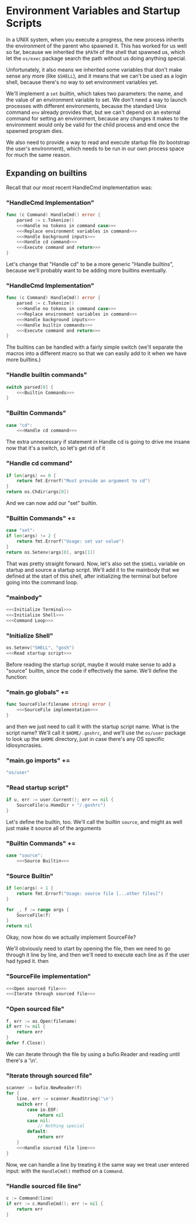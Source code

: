# Environment Variables and Startup Scripts

In a UNIX system, when you execute a progress, the new process inherits
the environment of the parent who spawned it. This has worked for us well so
far, because we inherited the `$PATH` of the shell that spawned us, which let
the `os/exec` package search the path without us doing anything special.

Unfortunately, it also means we inherited some variables that don't make sense
any more (like `$SHELL`), and it means that we can't be used as a login shell,
because there's no way to set environment variables yet.

We'll implement a `set` builtin, which takes two parameters: the name, and the
value of an environment variable to set. We don't need a way to launch processes
with different environments, because the standard Unix command `env` already
provides that, but we can't depend on an external command for setting an
environment, because any changes it makes to the environment would only be valid
for the child process and end once the spawned program dies.

We also need to provide a way to read and execute startup file (to bootstrap
the user's environment), which needs to be run in our own process space for much
the same reason.

## Expanding on builtins

Recall that our most recent HandleCmd implementation was:

### "HandleCmd Implementation"
```go
func (c Command) HandleCmd() error {
	parsed := c.Tokenize()
	<<<Handle no tokens in command case>>>
	<<<Replace environment variables in command>>>
	<<<Handle background inputs>>>
	<<<Handle cd command>>>
	<<<Execute command and return>>>
}
```

Let's change that "Handle cd" to be a more generic "Handle builtins", because
we'll probably want to be adding more builtins eventually.

### "HandleCmd Implementation"
```go
func (c Command) HandleCmd() error {
	parsed := c.Tokenize()
	<<<Handle no tokens in command case>>>
	<<<Replace environment variables in command>>>
	<<<Handle background inputs>>>
	<<<Handle builtin commands>>>
	<<<Execute command and return>>>
}
```

The builtins can be handled with a fairly simple switch (we'll separate the
macros into a different macro so that we can easily add to it when we have
more builtins.)

### "Handle builtin commands"
```go
switch parsed[0] {
	<<<Builtin Commands>>>
}
```

### "Builtin Commands"
```go
case "cd":
	<<<Handle cd command>>>
```

The extra unnecessary if statement in Handle cd is going to drive me insane now
that it's a switch, so let's get rid of it

### "Handle cd command"
```go
if len(args) == 0 {
	return fmt.Errorf("Must provide an argument to cd")
}
return os.Chdir(args[0])
```

And we can now add our "set" builtin.

### "Builtin Commands" +=
```go
case "set":
if len(args) != 2 {
	return fmt.Errorf("Usage: set var value")
}
return os.Setenv(args[0], args[1])
```

That was pretty straight forward. Now, let's also set the `$SHELL`
variable on startup and source a startup script. We'll add it to
the mainbody that we defined at the start of this shell, after
initializing the terminal but before going into the command loop.

### "mainbody"
```go
<<<Initialize Terminal>>>
<<<Initialize Shell>>>
<<<Command Loop>>>
```

### "Initialize Shell"
```go
os.Setenv("SHELL", "gosh")
<<<Read startup script>>>
```

Before reading the startup script, maybe it would make sense to add a
"source" builtin, since the code if effectively the same. We'll define
the function:

### "main.go globals" +=
```go
func SourceFile(filename string) error {
	<<<SourceFile implementation>>>
}
```

and then we just need to call it with the startup script name. What
is the script name? We'll call it `$HOME/.goshrc`, and we'll use the
`os/user` package to look up the `$HOME` directory, just in case there's
any OS specific idiosyncrasies.

### "main.go imports" +=
```go
"os/user"
```

### "Read startup script"
```go
if u, err := user.Current(); err == nil {
	SourceFile(u.HomeDir + "/.goshrc")
}
```

Let's define the builtin, too. We'll call the builtin `source`, and might
as well just make it source all of the arguments

### "Builtin Commands" +=
```go
case "source":
	<<<Source Builtin>>>
```

### "Source Builtin" 
```go
if len(args) < 1 {
	return fmt.Errorf("Usage: source file [...other files]")
}

for _, f := range args {
	SourceFile(f)
}
return nil
```

Okay, now how do we actually implement SourceFile?

We'll obviously need to start by opening the file, then we need
to go through it line by line, and then we'll need to execute
each line as if the user had typed it.
then 
### "SourceFile implementation"
```go
<<<Open sourced file>>>
<<<Iterate through sourced file>>>
```

### "Open sourced file"
```go
f, err := os.Open(filename)
if err != nil {
	return err
}
defer f.Close()
```

We can iterate through the file by using a bufio.Reader and
reading until there's a '\n'.

### "Iterate through sourced file"
```go
scanner := bufio.NewReader(f)
for {
	line, err := scanner.ReadString('\n')
	switch err {
		case io.EOF:
			return nil
		case nil:
			// Nothing special
		default:
			return err	
	}
	<<<Handle sourced file line>>>
}
```

Now, we can handle a line by treating it the same way we treat user entered
input: with the `HandleCmd()` method on a `Command`.

### "Handle sourced file line"
```go
c := Command(line)
if err := c.HandleCmd(); err != nil {
	return err
}
```
